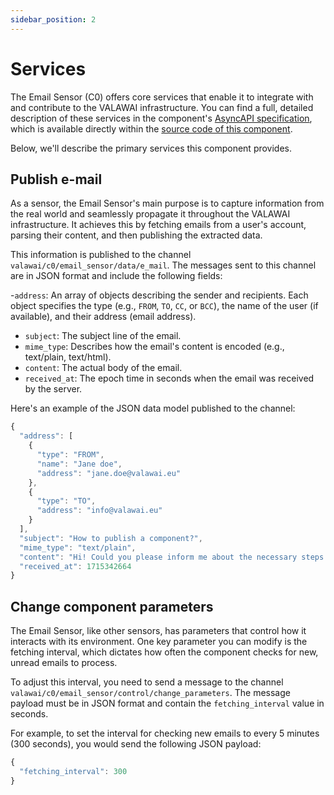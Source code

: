 ```yaml
---
sidebar_position: 2
---
```


# Services

The Email Sensor (C0) offers core services that enable it to integrate with and 
contribute to the VALAWAI infrastructure. You can find a full, detailed description 
of these services in the component's [AsyncAPI specification](https://raw.githubusercontent.com/VALAWAI/C0_email_sensor/main/asyncapi.yaml),
which is available directly within the [source code of this component](https://github.com/VALAWAI/C0_email_sensor).

Below, we'll describe the primary services this component provides.

## Publish e-mail

As a sensor, the Email Sensor's main purpose is to capture information from the real 
world and seamlessly propagate it throughout the VALAWAI infrastructure. It achieves 
this by fetching emails from a user's account, parsing their content, and then publishing 
the extracted data.

This information is published to the channel `valawai/c0/email_sensor/data/e_mail`. The messages 
sent to this channel are in JSON format and include the following fields:

 -`address`: An array of objects describing the sender and recipients. Each object specifies 
 the type (e.g., `FROM`, `TO`, `CC`, or `BCC`), the name of the user (if available), and their 
 address (email address).
 - `subject`: The subject line of the email.
 - `mime_type`: Describes how the email's content is encoded (e.g., text/plain, text/html).
 - `content`: The actual body of the email.
 - `received_at`: The epoch time in seconds when the email was received by the server.

Here's an example of the JSON data model published to the channel:

```jsx
{
  "address": [
    {
      "type": "FROM",
      "name": "Jane doe",
      "address": "jane.doe@valawai.eu"
    },
    {
      "type": "TO",
      "address": "info@valawai.eu"
    }
  ],
  "subject": "How to publish a component?",
  "mime_type": "text/plain",
  "content": "Hi! Could you please inform me about the necessary steps to have a component available in the VALAWAI?",
  "received_at": 1715342664
}
```

## Change component parameters

The Email Sensor, like other sensors, has parameters that control how it interacts 
with its environment. One key parameter you can modify is the fetching interval, 
which dictates how often the component checks for new, unread emails to process.

To adjust this interval, you need to send a message to the channel 
`valawai/c0/email_sensor/control/change_parameters`. The message payload must be in JSON format 
and contain the `fetching_interval` value in seconds.

For example, to set the interval for checking new emails to every 5 minutes (300 seconds), 
you would send the following JSON payload:

```jsx
{
  "fetching_interval": 300
}
```
